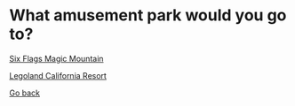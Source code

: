 # What amusement park would you go to?
[Six Flags Magic Mountain](Flags/flags.md)  

[Legoland California Resort](legoland/legoland.md)   

[Go back](../accept.md)
